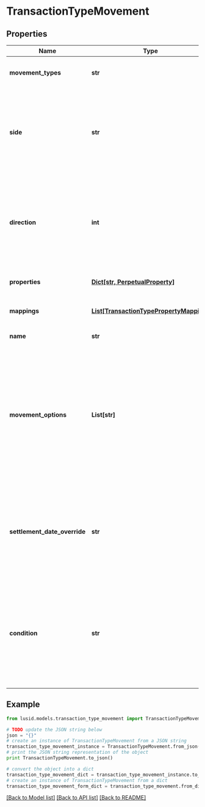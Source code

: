 # TransactionTypeMovement


## Properties
Name | Type | Description | Notes
------------ | ------------- | ------------- | -------------
**movement_types** | **str** | Movement types determine the impact of the movement on the holdings | 
**side** | **str** | The Side determines which of the fields from our transaction are used to generate the Movement. Side1 means the &#39;security&#39; side of the transaction, ie the Instrument and Units; Side2 means the &#39;cash&#39; side, ie the Total Consideration | 
**direction** | **int** |  A multiplier to apply to Transaction amounts; the values are -1 to indicate to reverse the signs and 1 to indicate to use the signed values from the Transaction directly. For a typical Transaction with unsigned values, 1 means increase, -1 means decrease | 
**properties** | [**Dict[str, PerpetualProperty]**](PerpetualProperty.md) | The properties associated with the underlying Movement | [optional] 
**mappings** | [**List[TransactionTypePropertyMapping]**](TransactionTypePropertyMapping.md) | This allows you to map a transaction property to a property on the underlying holding | [optional] 
**name** | **str** | The movement name (optional) | [optional] 
**movement_options** | **List[str]** | Allows extra specifications for the movement. The options currently available are &#39;DirectAdjustment&#39; and &#39;IncludesTradedInterest&#39;. A movement type of &#39;StockMovement&#39; with an option of &#39;DirectAdjusment&#39; will allow you to adjust the units of a holding without affecting its cost base. You will, therefore, be able to reflect the impact of a stock split by loading a Transaction. | [optional] 
**settlement_date_override** | **str** | Optional property key that must be in the Transaction domain when specified. When the movement is processed and the transaction has this property set to a valid date, then the property value will override the SettlementDate of the transaction. | [optional] 
**condition** | **str** | The condition that the transaction must satisfy to generate the movement, such as: Portfolio.BaseCurrency eq &#39;GBP&#39;. The condition can contain fields and properties from transactions and portfolios. If no condition is provided, the movement will apply for all transactions of this type. | [optional] 

## Example

```python
from lusid.models.transaction_type_movement import TransactionTypeMovement

# TODO update the JSON string below
json = "{}"
# create an instance of TransactionTypeMovement from a JSON string
transaction_type_movement_instance = TransactionTypeMovement.from_json(json)
# print the JSON string representation of the object
print TransactionTypeMovement.to_json()

# convert the object into a dict
transaction_type_movement_dict = transaction_type_movement_instance.to_dict()
# create an instance of TransactionTypeMovement from a dict
transaction_type_movement_form_dict = transaction_type_movement.from_dict(transaction_type_movement_dict)
```
[[Back to Model list]](../README.md#documentation-for-models) [[Back to API list]](../README.md#documentation-for-api-endpoints) [[Back to README]](../README.md)


